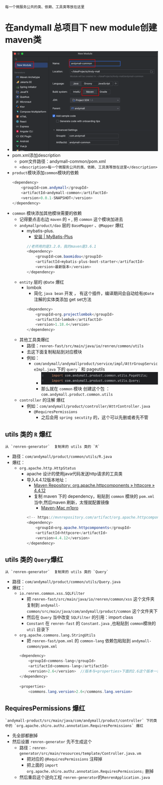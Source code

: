 	每一个微服务公共的类、依赖、工具类等放在这里
# 在andymall 总项目下 new module创建 maven类
- ![](课程&笔记/技术栈/尚硅谷/谷粒商城/步骤与问题/imgs/Pasted%20image%2020230820133653.png)
- pom.xml添加description
	- pom文件路径：andymall-common/pom.xml
	- `<description>每一个微服务公共的类、依赖、工具类等放在这里</description>`
- `product`模块添加`common`模块的依赖
	``` java
	<dependency>
		<groupId>com.andymall</groupId>
		<artifactId>andymall-common</artifactId>
		<version>0.0.1-SNAPSHOT</version>
	</dependency>
	```
- `common` 模块添加其他模块需要的依赖
	- 记得要点击右边 `maven` 的 `+` , 把 `common` 这个模块加进去
	- `andymallproduct/dao` 层的 `BaseMapper` 、`@Mapper` 爆红
		- mybatis-plus.  
			-  [安装 | MyBatis-Plus](https://baomidou.com/pages/bab2db/#release)
			``` java 
			//老师用的是3.2.0，我的maven是3.6.1
			<dependency>
				<groupId>com.baomidou</groupId>
				<artifactId>mybatis-plus-boot-starter</artifactId>
				<version>最新版本</version>
			</dependency>
			```
	- `entity` 层的 `@Date` 爆红
		- lombok 
			- 简化 `java bean` 开发 ， 有这个插件，编译期间会自动给有`@Date` 注解的实体类添加 get set方法
			```java
			<dependency>  
				<groupId>org.projectlombok</groupId>  
				<artifactId>lombok</artifactId>  
				<version>1.18.4</version>  
			</dependency>  
			```
	- 其他工具类爆红
		- 路径：`renren-fast/src/main/java/io/renren/common/utils` 
		- 去这下面复制粘贴到对应模块
		- 例如：
			- `com/andymall/andymallproduct/service/impl/AttrGroupServiceImpl.java` 下的  `query` ` 和 pageutils 
				- ![](课程&笔记/技术栈/尚硅谷/谷粒商城/步骤与问题/imgs/Pasted%20image%2020230820164934.png)
				- 那么就在 `common` 模块 创建这个包 ： `com.andymall.product.common.utils`
	- `controller` 的注解 爆红
		- 例如：`com/andymall/product/controller/AttrController.java`
			- `@RequiresPermissions`
				- 之后会用 `spring secutity`   的，这个可以先删或者先不管
## utils 类的 `R` 爆红 
	从 `renren-generator`  复制来的 utils 类的 `R`  
- 路径：`com/andymall/product/common/utils/R.java`
- 爆红：
	- `org.apache.http.HttpStatus` 
		- apache 设计的使用java代码发送http请求的工具类
		- 导入4.4.12版本地址：
			- [Maven Repository: org.apache.httpcomponents » httpcore » 4.4.12](https://mvnrepository.com/artifact/org.apache.httpcomponents/httpcore/4.4.12)
			- 复制 maven 下的 dependency，粘贴到 `common` 模块的 `pom.xml` 当中,然后maven 刷新，太慢就配置镜像
				- [Maven-Mac m1pro](课程&笔记/技术栈/尚硅谷/谷粒商城/步骤与问题/recources/Maven-Mac%20m1pro.md#^fb86c8)
			```java
			<!-- https://mvnrepository.com/artifact/org.apache.httpcomponents/httpcore -->
			<dependency>
				<groupId>org.apache.httpcomponents</groupId>
				<artifactId>httpcore</artifactId>
				<version>4.4.12</version>
			</dependency>
			```
## utils 类的 `Query`爆红
	从 `renren-generator`  复制来的 utils 类的 `Query`
- 路径：`com/andymall/product/common/utils/Query.java`
- 爆红：
	- `io.renren.common.xss.SQLFilter` 
		- 把 `renren-fast/src/main/java/io/renren/common/xss` 这个文件夹复制到 `andymall-common/src/main/java/com/andymall/product/common` 这个文件夹下
		- 然后在 `Query` 当中改变 `SQLFilter` 的引用：import class
		- `Constant` 在 `renren-fast` 的 `Constant.java`  ,也粘贴到 `common`模块的 `util` 目录下
	- `org.apache.commons.lang.StringUtils`  
		- 把 `renren-fast/pom.xml` 的 `common-lang`  依赖包粘贴到 `andymall-common/pom.xml`
		```java
		<dependency>  
			<groupId>commons-lang</groupId>  
			<artifactId>commons-lang</artifactId>  
			<version>2.6</version>  //版本与<properties>下面的2.6这个版本一致
		</dependency>
		
		<properties>  
			<commons.lang.version>2.6</commons.lang.version>
		```

## RequiresPermissions 爆红
	`andymall-product/src/main/java/com/andymall/product/controller` 下的类中的 `org.apache.shiro.authz.annotation.RequiresPermissions` 爆红
- 先全部都删掉
- 然后设置 `renren-generator` 先不生成这个
	- 路径：`renren-generator/src/main/resources/template/Controller.java.vm`
		- 把对应的 `@RequiresPermissions` 注释掉
		- 把上面的 `import org.apache.shiro.authz.annotation.RequiresPermissions;` 删掉
	- 然后重启这个逆向工程 `renren-generator`的`RenrenApplication.java`